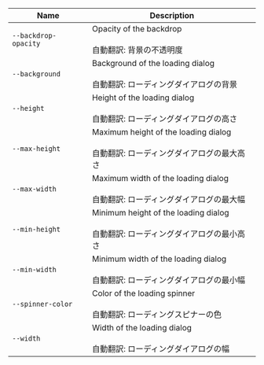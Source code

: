 | Name                 | Description                                                                                |
| -------------------- | ------------------------------------------------------------------------------------------ |
| `--backdrop-opacity` | Opacity of the backdrop<br /><br />自動翻訳: 背景の不透明度                                |
| `--background`       | Background of the loading dialog<br /><br />自動翻訳: ローディングダイアログの背景         |
| `--height`           | Height of the loading dialog<br /><br />自動翻訳: ローディングダイアログの高さ             |
| `--max-height`       | Maximum height of the loading dialog<br /><br />自動翻訳: ローディングダイアログの最大高さ |
| `--max-width`        | Maximum width of the loading dialog<br /><br />自動翻訳: ローディングダイアログの最大幅    |
| `--min-height`       | Minimum height of the loading dialog<br /><br />自動翻訳: ローディングダイアログの最小高さ |
| `--min-width`        | Minimum width of the loading dialog<br /><br />自動翻訳: ローディングダイアログの最小幅    |
| `--spinner-color`    | Color of the loading spinner<br /><br />自動翻訳: ローディングスピナーの色                 |
| `--width`            | Width of the loading dialog<br /><br />自動翻訳: ローディングダイアログの幅                |
